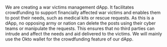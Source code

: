We are creating a war victims management dApp. 
It facilitates crowdfunding to support financially affected war victims and enables them to post their needs, such as medical kits or rescue requests.
As this is a dApp, no opposing army or nation can delete the posts using their cyber teams or manipulate the requests. 
This ensures that no third parties can intrude and affect the needs and aid delivered to the victims. 
We will mainly use the Okto wallet for the crowdfunding feature of our dApp.
